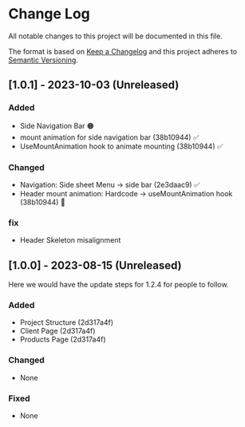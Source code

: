 # Change Log
All notable changes to this project will be documented in this file.
 
The format is based on [Keep a Changelog](http://keepachangelog.com/)
and this project adheres to [Semantic Versioning](http://semver.org/).
 

## [1.0.1] - 2023-10-03 (Unreleased)

### Added
- Side Navigation Bar 🟠
- mount animation for side navigation bar (38b10944) ✅
- UseMountAnimation hook to animate mounting (38b10944) ✅

### Changed
- Navigation: Side sheet Menu -> side bar (2e3daac9) ✅
- Header mount animation: Hardcode -> useMountAnimation hook (38b10944) 🔴

### fix
- Header Skeleton misalignment
## [1.0.0] - 2023-08-15 (Unreleased)
  
Here we would have the update steps for 1.2.4 for people to follow.
 
### Added
 - Project Structure (2d317a4f)
 - Client Page (2d317a4f)
 - Products Page (2d317a4f)
### Changed
  
- None
 
### Fixed
 
- None
 
